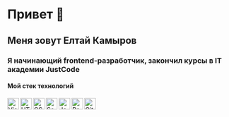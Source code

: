 # Привет 👋

## Меня зовут Елтай Камыров

### Я начинающий frontend-разработчик, закончил курсы в IT академии JustCode

#### Мой стек технологий

<img align='left' alt='Visual Studio Code' width='26px' src='https://img.icons8.com/?size=100&id=0OQR1FYCuA9f&format=png&color=000000'>
<img align='left' alt='HTML5' width='26px' src='https://img.icons8.com/?size=100&id=EAUyKy3IwmqM&format=png&color=000000'>
<img align='left' alt='CSS3' width='26px' src='https://img.icons8.com/?size=100&id=YjeKwnSQIBUq&format=png&color=000000'>
<img align='left' alt='Sass' width='26px' src='https://img.icons8.com/?size=100&id=QBqFNfPPB2Kx&format=png&color=000000'>
<img align='left' alt='JavaScript' width='26px' src='https://img.icons8.com/?size=100&id=PXTY4q2Sq2lG&format=png&color=000000'>
<img align='left' alt='React' width='26px' src='https://img.icons8.com/?size=100&id=NfbyHexzVEDk&format=png&color=000000'>
<img align='left' alt='Git' width='26px' src='https://img.icons8.com/?size=100&id=12599&format=png&color=000000'>
